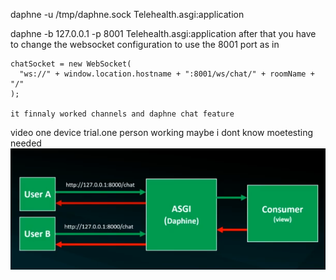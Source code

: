 <!-- this cause problems -->

daphne -u /tmp/daphne.sock Telehealth.asgi:application

<!-- so use  -->

daphne -b 127.0.0.1 -p 8001 Telehealth.asgi:application
after that you have to change the websocket configuration to use the 8001 port as in

    chatSocket = new WebSocket(
      "ws://" + window.location.hostname + ":8001/ws/chat/" + roomName + "/"
    );

    it finnaly worked channels and daphne chat feature

video one device trial.one person working maybe i dont know moetesting needed
![alt text](image.png)
